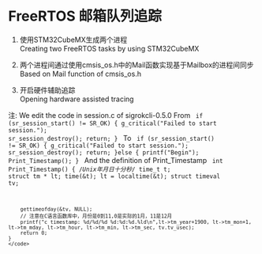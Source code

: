 # FreeRTOS 邮箱队列追踪

1. 使用STM32CubeMX生成两个进程  
   Creating two FreeRTOS tasks by using STM32CubeMX

2. 两个进程间通过使用cmsis_os.h中的Mail函数实现基于Mailbox的进程间同步  
   Based on Mail function of cmsis_os.h

3. 开启硬件辅助追踪  
   Opening hardware assisted tracing


注:
    We edit the code in session.c of sigrokcli-0.5.0
    From
    <code>
    if (sr_session_start() != SR_OK) {
        g_critical("Failed to start session.");
        sr_session_destroy();
        return;
    }
    </code>
    To
    <code>
    if (sr_session_start() != SR_OK) {
        g_critical("Failed to start session.");
        sr_session_destroy();
        return;
    }else
    {
        printf("Begin");
        Print_Timestamp();
    }
    </code>
    And the definition of Print_Timestamp
    <code>
    int Print_Timestamp()
    {
        /*Unix年月日十分秒*/
        time_t t;
        struct tm * lt;
        time(&t);
        lt = localtime(&t);
        struct timeval tv;

        gettimeofday(&tv, NULL);
        // 注意在C语言函数库中，月份是0到11,0是实际的1月，11是12月
        printf("c timestamp: %d/%d/%d %d:%d:%d.%ld\n",lt->tm_year+1900, lt->tm_mon+1, lt->tm_mday, lt->tm_hour, lt->tm_min, lt->tm_sec, tv.tv_usec);
        return 0;
    }
    </code>
